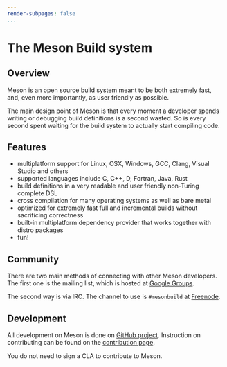```yaml
---
render-subpages: false
...
```


# The Meson Build system

## Overview

Meson is an open source build system meant to be both extremely fast,
and, even more importantly, as user friendly as possible.

The main design point of Meson is that every moment a developer spends
writing or debugging build definitions is a second wasted. So is every
second spent waiting for the build system to actually start compiling
code.

## Features

*   multiplatform support for Linux, OSX, Windows, GCC, Clang, Visual Studio and others
*   supported languages include C, C++, D, Fortran, Java, Rust
*   build definitions in a very readable and user friendly non-Turing complete DSL
*   cross compilation for many operating systems as well as bare metal
*   optimized for extremely fast full and incremental builds without sacrificing correctness
*   built-in multiplatform dependency provider that works together with distro packages
*   fun!

## Community

There are two main methods of connecting with other Meson
developers. The first one is the mailing list, which is hosted at
[Google Groups](https://groups.google.com/forum/#!forum/mesonbuild).

The second way is via IRC. The channel to use is `#mesonbuild` at
[Freenode](https://freenode.net/).

## Development

All development on Meson is done on [GitHub
project](https://github.com/mesonbuild/meson). Instruction on
contributing can be found on the [contribution page](Contributing.md).


You do not need to sign a CLA to contribute to Meson.
